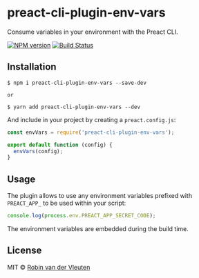 # preact-cli-plugin-env-vars

Consume variables in your environment with the Preact CLI.

[![NPM version](https://img.shields.io/npm/v/preact-cli-plugin-env-vars.svg)](https://www.npmjs.com/package/preact-cli-plugin-env-vars)
[![Build Status](https://travis-ci.org/robinvdvleuten/preact-cli-plugin-env-vars.svg?branch=master)](https://travis-ci.org/robinvdvleuten/preact-cli-plugin-env-vars)

## Installation

```
$ npm i preact-cli-plugin-env-vars --save-dev

or

$ yarn add preact-cli-plugin-env-vars --dev
```

And include in your project by creating a `preact.config.js`:

```js
const envVars = require('preact-cli-plugin-env-vars');

export default function (config) {
  envVars(config);
}
```

## Usage

The plugin allows to use any environment variables prefixed with `PREACT_APP_` to be used within your script:

```js
console.log(process.env.PREACT_APP_SECRET_CODE);
```

The environment variables are embedded during the build time.

## License

MIT © [Robin van der Vleuten](https://www.robinvdvleuten.nl)
